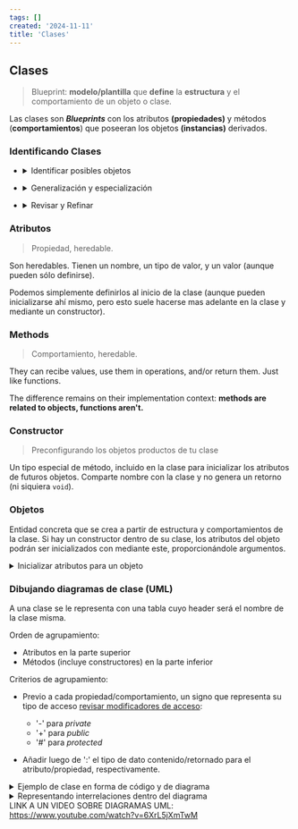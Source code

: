 ```yaml
---
tags: []
created: '2024-11-11'
title: 'Clases'
---
```

## Clases
> Blueprint: **modelo/plantilla** que **define** la **estructura** y el comportamiento de un objeto o clase.

Las clases son _**Blueprints**_  con los atributos **(propiedades)** y métodos (**comportamientos**) que poseeran los objetos **(instancias)** derivados.
### Identificando Clases
- <details markdown='1'><summary>Identificar posibles objetos</summary>

  - ¿Qué **entidades** del problema a resolver son **relevantes**? (_**Determinando clases**_)
  - Para cada entidad identificada, ¿Qué **propiedades** de esta entidad son **relevantes**? (_**Determinando atributos**_)
  - Para cada entidad identificada, ¿Qué **acciones** puede realizar? (**_Determinando métodos_**)
  
  > Ahora entiende los posibles tipos de relaciones entre clases: _Clase a Clase_, _Clase a Clases_ y _Clases  a Clases_  
</details>

- <details markdown='1'><summary>Generalización y especialización</summary>

  **Generalización**: el uso de clases **(superclases)** que contengan las propiedades y comportamientos que **heredaran** sus **subclases**, evitando así reescribir código (y complicarlo) de manera innecesaria.

  **Especialización**: aprovechamiento de subclases para crear **objetos específicos** que además de contener las propiedades y comportamientos comunes (provistos en la superclase), considerarán **otras propiedades/comportamientos** que les permitirán una **singularidad** como objeto.
</details>


- <details markdown='1'><summary>Revisar y Refinar</summary>

  Nunca esta demás revisar que el diseño de tus objetos y clases sea el óptimo. **Evita la redundancia entre clases** (Principio de Responsabilidad Única). Queremos el mejor código para mantenerlo de manera fácil en el futuro.
</details>

### Atributos
> Propiedad, heredable.

Son heredables. Tienen un nombre, un tipo de valor, y un valor (aunque pueden sólo definirse).

Podemos simplemente definirlos al inicio de la clase (aunque pueden inicializarse ahí mismo, pero esto suele hacerse mas adelante en la clase y mediante un constructor).
### Methods
> Comportamiento, heredable.

They can recibe values, use them in operations, and/or return them. Just like functions.
 
The difference remains on their implementation context: **methods are related to objects, functions aren't.** 
### Constructor
> Preconfigurando los objetos productos de tu clase 

Un tipo especial de método, incluido en la clase para inicializar los atributos de futuros objetos. Comparte nombre con la clase y no genera un retorno (ni siquiera `void`). 
### Objetos
Entidad concreta que se crea a partir de estructura y comportamientos de la clase. Si hay un constructor dentro de su clase, los atributos del objeto podrán ser inicializados con mediante este, proporcionándole argumentos.

<details markdown='1'><summary>Inicializar atributos para un objeto</summary>

En clases como esta:

```
class Perro{
    private:
        string nombre;
        int edad;
        double peso;
    public:
        void alimentar(int cantidad_alimento){};
        Perro(string n, int e, double p) : nombre(n), edad(e), peso(p) {};
        //Un constructor puede tener valores por defecto
        Perro(string n=,"Unknown" int e=0, double p=0.0 : nombre(n), edad(e), peso(p) {};
};
```
Maneras de inicializar atributos de nuestros objetos:
- Usando su constructor:
  
  `Perro miPerro("Terry", 4, 36.9)`
- Directamente desde su declaración en la clase:
  ```
  class Perro{
      nombre="Unknown";
      edad=0;
      peso=0.0;
  }
  ```
- Asignar los valores manualmente:
  ```
    Perro miPerro;
    miPerro.nombre="Terry";
    miPerro.edad=4;
    miPerro.peso=36.9
  ```
</details>

### Dibujando diagramas de clase (UML)
A una clase se le representa con una tabla cuyo header será el nombre de la clase misma.

Orden de agrupamiento: 
- Atributos en la parte superior
- Métodos (incluye constructores) en la parte inferior

Criterios de agrupamiento:
- Previo a cada propiedad/comportamiento, un signo que representa su tipo de acceso [revisar modificadores de acceso](https://github.com/A01707310/PrincipiosDeCpp/blob/main/Pilares%20de%20POO.md#encapsulaci%C3%B3n): 

  - '-' para _private_
  - '+' para _public_
  - '#' para _protected_

- Añadir luego de ':' el tipo de dato contenido/retornado para el atributo/propiedad, respectivamente.

<details markdown='1'><summary>Ejemplo de clase en forma de código y de diagrama</summary>

```
class Perro{
    private:
        string nombre;
        int edad;
        double peso;
    public:
        void alimentar(int cantidad_alimento){};
};
```
|Perro|
|:--
|-----------------Atributos------------------|
|- nombre : string|
|- edad : int|
|- peso : double|
|- cantidad_alimento : int|
|-----------------Métodos------------------|
|+ alimentar(cantidad_alimento : int) : void|

</details>


<details markdown='1'><summary>Representando interrelaciones dentro del diagrama</summary>
  
- Línea sólida: Asociación (relación entre dos clases que permite la comunicación)
- Línea sólida con rombo abierto: Agregación (relación "tiene un" donde la clase contenedora puede existir independientemente)
 - Línea sólida con rombo cerrado: Composición (relación "parte de" donde la clase contenedora no puede existir sin sus partes)
 - Línea sólida con triángulo hueco: Herencia (relación donde una clase hereda atributos y métodos de otra clase)
 - Línea discontinua con triángulo hueco: Realización (implementación de una interfaz por una clase)
 - Línea discontinua con flecha: Dependencia (una clase depende de otra clase, indicando que un cambio en una puede afectar a la otra)
</details

LINK A UN VIDEO SOBRE DIAGRAMAS UML: https://www.youtube.com/watch?v=6XrL5jXmTwM
